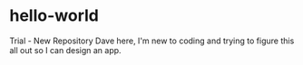 # hello-world
Trial - New Repository
Dave here, I'm new to coding and trying to figure this all out so I can design an app.
